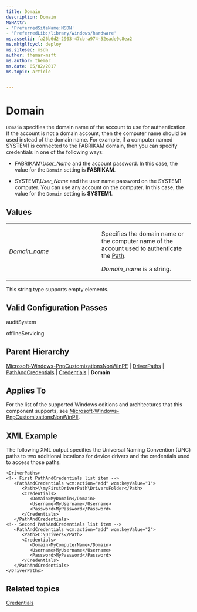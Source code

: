 ```yaml
---
title: Domain
description: Domain
MSHAttr:
- 'PreferredSiteName:MSDN'
- 'PreferredLib:/library/windows/hardware'
ms.assetid: fa26b6d2-2903-47cb-a974-52eade0c8ea2
ms.mktglfcycl: deploy
ms.sitesec: msdn
author: themar-msft
ms.author: themar
ms.date: 05/02/2017
ms.topic: article


---
```


# Domain


`Domain` specifies the domain name of the account to use for authentication. If the account is not a domain account, then the computer name should be used instead of the domain name. For example, if a computer named SYSTEM1 is connected to the FABRIKAM domain, then you can specify credentials in one of the following ways:

-   FABRIKAM\\*User\_Name* and the account password. In this case, the value for the `Domain` setting is **FABRIKAM**.

-   SYSTEM1\\*User\_Name* and the user name password on the SYSTEM1 computer. You can use any account on the computer. In this case, the value for the `Domain` setting is **SYSTEM1**.

## Values


<table>
<colgroup>
<col width="50%" />
<col width="50%" />
</colgroup>
<tbody>
<tr class="odd">
<td><p><em>Domain_name</em></p></td>
<td><p>Specifies the domain name or the computer name of the account used to authenticate the <a href="microsoft-windows-pnpcustomizationsnonwinpe-driverpaths-pathandcredentials-path.md" data-raw-source="[Path](microsoft-windows-pnpcustomizationsnonwinpe-driverpaths-pathandcredentials-path.md)">Path</a>.</p>
<p><em>Domain_name</em> is a string.</p></td>
</tr>
</tbody>
</table>

 

This string type supports empty elements.

## Valid Configuration Passes


auditSystem

offlineServicing

## Parent Hierarchy


[Microsoft-Windows-PnpCustomizationsNonWinPE](microsoft-windows-pnpcustomizationsnonwinpe.md) | [DriverPaths](microsoft-windows-pnpcustomizationsnonwinpe-driverpaths.md) | [PathAndCredentials](microsoft-windows-pnpcustomizationsnonwinpe-driverpaths-pathandcredentials.md) | [Credentials](microsoft-windows-pnpcustomizationsnonwinpe-driverpaths-pathandcredentials-credentials.md) | **Domain**

## Applies To


For the list of the supported Windows editions and architectures that this component supports, see [Microsoft-Windows-PnpCustomizationsNonWinPE](microsoft-windows-pnpcustomizationsnonwinpe.md).

## XML Example


The following XML output specifies the Universal Naming Convention (UNC) paths to two additional locations for device drivers and the credentials used to access those paths.

```
<DriverPaths>
<!-- First PathAndCredentials list item -->
   <PathAndCredentials wcm:action="add" wcm:keyValue="1">
      <Path>\\myFirstDriverPath\DriversFolder</Path>
      <Credentials>
         <Domain>MyDomain</Domain>
         <Username>MyUsername</Username>
         <Password>MyPassword</Password>
      </Credentials>
   </PathAndCredentials>
<!-- Second PathAndCredentials list item -->
   <PathAndCredentials wcm:action="add" wcm:keyValue="2">
      <Path>C:\Drivers</Path>
      <Credentials>
         <Domain>MyComputerName</Domain>
         <Username>MyUsername</Username>
         <Password>MyPassword</Password>
      </Credentials>
   </PathAndCredentials>
</DriverPaths>
```

## Related topics


[Credentials](microsoft-windows-pnpcustomizationsnonwinpe-driverpaths-pathandcredentials-credentials.md)

 

 







